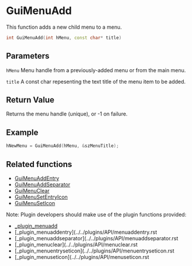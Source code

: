 # GuiMenuAdd

This function adds a new child menu to a menu.

```c++
int GuiMenuAdd(int hMenu, const char* title)
```

## Parameters

`hMenu` Menu handle from a previously-added menu or from the main menu.

`title` A const char repesenting the text title of the menu item to be added.

## Return Value

Returns the menu handle (unique), or -1 on failure.

## Example

```c++
hNewMenu = GuiMenuAdd(hMenu, &szMenuTitle);
```

## Related functions

- [GuiMenuAddEntry](./GuiMenuAddEntry.md)
- [GuiMenuAddSeparator](./GuiMenuAddSeparator.md)
- [GuiMenuClear](./GuiMenuClear.md)
- [GuiMenuSetEntryIcon](./GuiMenuSetEntryIcon.md)
- [GuiMenuSetIcon](./GuiMenuSetIcon.md)

Note: Plugin developers should make use of the plugin functions provided:

- [_plugin_menuadd](../../plugins/API/menuadd.rst)
- [_plugin_menuaddentry](../../plugins/API/menuaddentry.rst
- [_plugin_menuaddseparator](../../plugins/API/menuaddseparator.rst
- [_plugin_menuclear](../../plugins/API/menuclear.rst
- [_plugin_menuentryseticon](../../plugins/API/menuentryseticon.rst
- [_plugin_menuseticon](../../plugins/API/menuseticon.rst